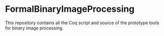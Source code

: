# FormalBinaryImageProcessing

This repository contains all the Coq script and source of the prototype tools for binary image processing. 
